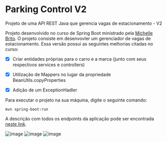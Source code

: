 # Parking Control V2
Projeto de uma API REST Java que gerencia vagas de estacionamento - V2

Projeto desenvolvido no curso de Spring Boot ministrado pela [Michelle Brito](https://github.com/MichelliBrito). O projeto consiste em desenvovler um gerenciador de vagas de estacionamento. Essa versão possui as seguintes melhorias citadas no curso:

- [x] Criar entidades próprias para o carro e a marca (junto com seus respectivos services e controllers)

- [x] Utilização de Mappers no lugar da propriedade BeanUtils.copyProperties

- [x] Adição de um ExceptionHadler



Para executar o projeto na sua máquina, digite o seguinte comando:
```
mvn spring-boot:run 
```

A descrição com todos os endpoints da aplicação pode ser encontrada [neste link](https://documenter.getpostman.com/view/18686677/UVeNm2nE).

![image](https://img.shields.io/badge/Java-ED8B00?style=for-the-badge&logo=java&logoColor=white) ![image](https://img.shields.io/badge/apache_maven-C71A36?style=for-the-badge&logo=apachemaven&logoColor=white) ![image](https://img.shields.io/badge/Hibernate-59666C?style=for-the-badge&logo=Hibernate&logoColor=white)
